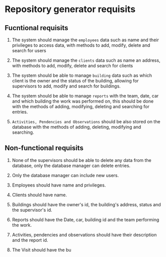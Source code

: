 # Repository generator requisits

## Fucntional requisits

1. The system should manage the `employees` data such as name and their privileges to access data, with methods to add, modify, delete and search for users

2. The system should manage the `clients` data such as name an address, with methods to add, modify, delete and search for clients

3. The system should be able to manage `building` data such as which client is the owner and the status of the building, allowing for supervisors to add, modify and search for buildings.

4. The system should be able to manage `reports` with the team, date, car and which building the work was performed on, this should be done with the methods of adding, modifying, deleting and searching for entries.

5. `Activities, Pendencies and Observations` should be also stored on the database with the methods of adding, deleting, modifying and searching.

## Non-functional requisits

1. None of the supervisors should be able to delete any data from the database, only the database manager can delete entries.

2. Only the database manager can include new users.

3. Employees should have name and privileges.

4. Clients should have name.

5. Buildings should have the owner's id, the building's address, status and the supervisor's id.

6. Reports should have the Date, car, building id and the team performing the work.

7. Activities, pendencies and observations should have their description and the report id.

8. The Visit should have the bu
